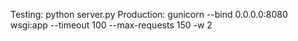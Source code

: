 Testing: python server.py
Production: gunicorn --bind 0.0.0.0:8080 wsgi:app --timeout 100 --max-requests 150 -w 2